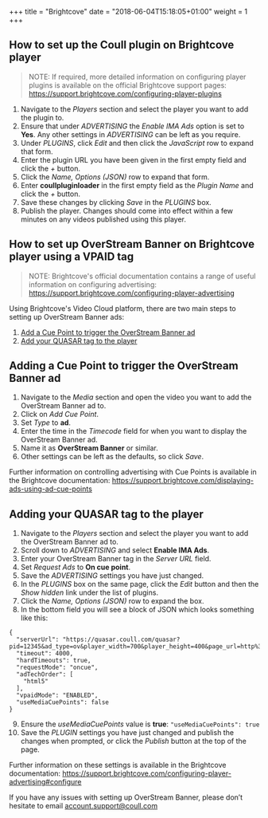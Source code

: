 +++
title = "Brightcove"
date = "2018-06-04T15:18:05+01:00"
weight = 1
+++

## How to set up the Coull plugin on Brightcove player

> NOTE:
> If required, more detailed information on configuring player plugins is available on the official Brightcove support pages: https://support.brightcove.com/configuring-player-plugins

1. Navigate to the *Players* section and select the player you want to add the plugin to.
2. Ensure that under *ADVERTISING* the *Enable IMA Ads* option is set to **Yes**. Any other settings in *ADVERTISING* can be left as you require.
3. Under *PLUGINS*, click *Edit* and then click the *JavaScript* row to expand that form.
4. Enter the plugin URL you have been given in the first empty field and click the *+* button.
5. Click the *Name, Options (JSON)* row to expand that form.
6. Enter **coullpluginloader** in the first empty field as the *Plugin Name* and click the *+* button.
7. Save these changes by clicking *Save* in the *PLUGINS* box.
8. Publish the player. Changes should come into effect within a few minutes on any videos published using this player.

## How to set up OverStream Banner on Brightcove player using a VPAID tag

> NOTE:
> Brightcove's official documentation contains a range of useful information on configuring advertising: https://support.brightcove.com/configuring-player-advertising

Using Brightcove's Video Cloud platform, there are two main steps to setting up
OverStream Banner ads:
1. [Add a Cue Point to trigger the OverStream Banner ad](#adding-a-cue-point-to-trigger-the-overstream-banner-ad)
2. [Add your QUASAR tag to the player](#adding-your-quasar-tag-to-the-player)

## Adding a Cue Point to trigger the OverStream Banner ad
1. Navigate to the *Media* section and open the video you want to add the OverStream Banner ad to.
2. Click on *Add Cue Point*.
3. Set *Type* to **ad**.
4. Enter the time in the *Timecode* field for when you want to display the OverStream Banner ad.
5. Name it as **OverStream Banner** or similar.
6. Other settings can be left as the defaults, so click *Save*.

Further information on controlling advertising with Cue Points is available in the Brightcove documentation: https://support.brightcove.com/displaying-ads-using-ad-cue-points

## Adding your QUASAR tag to the player
1. Navigate to the *Players* section and select the player you want to add the OverStream Banner ad to.
2. Scroll down to *ADVERTISING* and select **Enable IMA Ads**.
3. Enter your OverStream Banner tag in the *Server URL* field.
4. Set *Request Ads* to **On cue point**.
5. Save the *ADVERTISING* settings you have just changed.
6. In the *PLUGINS* box on the same page, click the *Edit* button and then the *Show hidden* link under the list of plugins.
7. Click the *Name, Options (JSON)* row to expand the box.
8. In the bottom field you will see a block of JSON which looks something like this:
~~~
{
  "serverUrl": "https://quasar.coull.com/quasar?pid=12345&ad_type=ov&player_width=700&player_height=400&page_url=http%3A%2F%2Fexample.org%2Fvideo",
  "timeout": 4000,
  "hardTimeouts": true,
  "requestMode": "oncue",
  "adTechOrder": [
    "html5"
  ],
  "vpaidMode": "ENABLED",
  "useMediaCuePoints": false
}
~~~
9. Ensure the *useMediaCuePoints* value is **true**: ```"useMediaCuePoints": true```
10. Save the *PLUGIN* settings you have just changed and publish the changes when prompted, or click the *Publish* button at the top of the page.

Further information on these settings is available in the Brightcove documentation: https://support.brightcove.com/configuring-player-advertising#configure

If you have any issues with setting up OverStream Banner, please don’t hesitate to email account.support@coull.com
